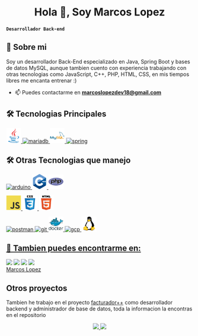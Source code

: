 <h1 align="center">Hola 👋, Soy Marcos Lopez</h1>

**`Desarrollador Back-end`**
## 🚀 Sobre mi
Soy un desarrollador Back-End especializado en Java, Spring Boot y bases de datos MySQL, aunque tambien cuento con experiencia trabajando con otras tecnologias como JavaScript, C++, PHP, HTML, CSS, en mis tiempos libres me encanta entrenar :)

- 📫 Puedes contactarme en **<marcoslopezdev18@gmail.com>**

## 🛠 Tecnologias Principales 
<p align="left">
<a href="https://www.java.com" target="_blank" rel="noreferrer"> <img src="https://raw.githubusercontent.com/devicons/devicon/master/icons/java/java-original.svg" alt="java" width="40" height="40"/> </a>
<a href="https://mariadb.org/" target="_blank" rel="noreferrer"> <img src="https://www.vectorlogo.zone/logos/mariadb/mariadb-icon.svg" alt="mariadb" width="40" height="40"/> </a>
<a href="https://www.mysql.com/" target="_blank" rel="noreferrer"> <img src="https://raw.githubusercontent.com/devicons/devicon/master/icons/mysql/mysql-original-wordmark.svg" alt="mysql" width="40" height="40"/> </a>
<a href="https://spring.io/" target="_blank" rel="noreferrer"> <img src="https://www.vectorlogo.zone/logos/springio/springio-icon.svg" alt="spring" width="40" height="40"/> </a>
</p>

## 🛠 Otras Tecnologias que manejo
<p align="left"> 
<a href="https://www.arduino.cc/" target="_blank" rel="noreferrer"> <img src="https://cdn.worldvectorlogo.com/logos/arduino-1.svg" alt="arduino" width="40" height="40"/> </a>
<a href="https://www.w3schools.com/cpp/" target="_blank" rel="noreferrer"> <img src="https://raw.githubusercontent.com/devicons/devicon/master/icons/cplusplus/cplusplus-original.svg" alt="cplusplus" width="40" height="40"/> </a>
<a href="https://www.php.net" target="_blank" rel="noreferrer"> <img src="https://raw.githubusercontent.com/devicons/devicon/master/icons/php/php-original.svg" alt="php" width="40" height="40"/> </a>

<a href="https://developer.mozilla.org/en-US/docs/Web/JavaScript" target="_blank" rel="noreferrer"> <img src="https://raw.githubusercontent.com/devicons/devicon/master/icons/javascript/javascript-original.svg" alt="javascript" width="40" height="40"/> </a>
<a href="https://www.w3schools.com/css/" target="_blank" rel="noreferrer"> <img src="https://raw.githubusercontent.com/devicons/devicon/master/icons/css3/css3-original-wordmark.svg" alt="css3" width="40" height="40"/> </a>
<a href="https://www.w3.org/html/" target="_blank" rel="noreferrer"> <img src="https://raw.githubusercontent.com/devicons/devicon/master/icons/html5/html5-original-wordmark.svg" alt="html5" width="40" height="40"/> </a>

<a href="https://postman.com" target="_blank" rel="noreferrer"> <img src="https://www.vectorlogo.zone/logos/getpostman/getpostman-icon.svg" alt="postman" width="40" height="40"/> </a>
<a href="https://git-scm.com/" target="_blank" rel="noreferrer"> <img src="https://www.vectorlogo.zone/logos/git-scm/git-scm-icon.svg" alt="git" width="40" height="40"/> </a>
<a href="https://www.docker.com/" target="_blank" rel="noreferrer"> <img src="https://raw.githubusercontent.com/devicons/devicon/master/icons/docker/docker-original-wordmark.svg" alt="docker" width="40" height="40"/> </a>
<a href="https://cloud.google.com" target="_blank" rel="noreferrer"> <img src="https://www.vectorlogo.zone/logos/google_cloud/google_cloud-icon.svg" alt="gcp" width="40" height="40"/> </a>
<a href="https://www.linux.org/" target="_blank" rel="noreferrer"> <img src="https://raw.githubusercontent.com/devicons/devicon/master/icons/linux/linux-original.svg" alt="linux" width="40" height="40"/>
</p>


## 🔗 Tambien puedes encontrarme en:

<div> 
  <a href="https://twitter.com/ikarolopez" target="_blank"><img src="https://img.shields.io/badge/-Twitter-1D9BF0?style=for-the-badge&logo=twitter&logoColor=white" target="_blank"></a>
  <a href="https://instagram.com/srlopez_18" target="_blank"><img src="https://img.shields.io/badge/-Instagram-%23E4405F?style=for-the-badge&logo=instagram&logoColor=white" target="_blank"></a>
  <a href = https://es.stackoverflow.com/users/301174/marcos-lopez"><img src="https://img.shields.io/badge/-Stack_OverFlow-F48023?style=for-the-badge&logo=stackoverflow&logoColor=white" target="_blank"></a>
  <a href="https://ar.linkedin.com/in/marcos-lopez-dev?trk=profile-badge" target="_blank"><img src="https://img.shields.io/badge/-LinkedIn-%230077B5?style=for-the-badge&logo=linkedin&logoColor=white" target="_blank"></a> 

  <div class="badge-base LI-profile-badge" data-locale="es_ES" data-size="medium" data-theme="light" data-type="HORIZONTAL" data-vanity="marcos-lopez-dev" data-version="v1"><a class="badge-base__link LI-simple-link" href="https://ar.linkedin.com/in/marcos-lopez-dev?trk=profile-badge">Marcos Lopez</a></div>
              
  <script src="https://platform.linkedin.com/badges/js/profile.js" async defer type="text/javascript"></script>

## Otros proyectos
 Tambien he trabajo en el proyecto [facturador++](https://github.com/conjunto-solucion/facturador)
como desarrollador backend y administrador de base de datos, toda la informacion la encontras en el repositorio

<div align="center">
  <a href="https://github.com/MarcossIC">
  <img height="180em" src="https://github-readme-stats.vercel.app/api?username=marcossIC&show_icons=true&theme=gruvbox&include_all_commits=true&count_private=true&border_color=5c5c5c"/>
  <img height="180em" src="https://github-readme-stats.vercel.app/api/top-langs/?username=marcossIC&layout=compact&langs_count=7&theme=gruvbox&border_color=5c5c5c"/>
</div>
